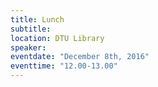 ```yaml
---
title: Lunch
subtitle:
location: DTU Library
speaker:
eventdate: "December 8th, 2016"
eventtime: "12.00-13.00"
---
```

